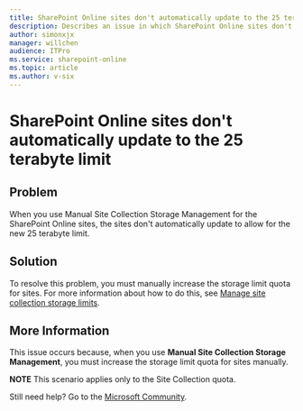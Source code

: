 ```yaml
---
title: SharePoint Online sites don't automatically update to the 25 terabyte limit
description: Describes an issue in which SharePoint Online sites don't automatically update to the 25 terabyte limit.
author: simonxjx
manager: willchen
audience: ITPro
ms.service: sharepoint-online
ms.topic: article
ms.author: v-six
---
```


# SharePoint Online sites don't automatically update to the 25 terabyte limit

## Problem

When you use Manual Site Collection Storage Management for the SharePoint Online sites, the sites don't automatically update to allow for the new 25 terabyte limit.

## Solution

To resolve this problem, you must manually increase the storage limit quota for sites. For more information about how to do this, see [Manage site collection storage limits](https://docs.microsoft.com/sharepoint/manage-site-collection-storage-limits).

## More Information

This issue occurs because, when you use **Manual Site Collection Storage Management**, you must increase the storage limit quota for sites manually.

**NOTE** This scenario applies only to the Site Collection quota.

Still need help? Go to the [Microsoft Community](https://answers.microsoft.com/).
